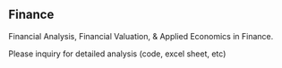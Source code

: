 ## Finance

Financial Analysis, Financial Valuation, & Applied Economics in Finance.

Please inquiry for detailed analysis (code, excel sheet, etc)
